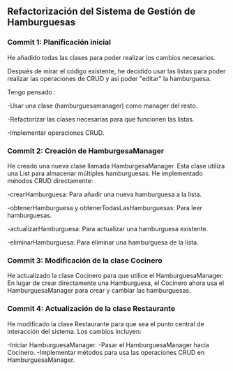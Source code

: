 ## Refactorización del Sistema de Gestión de Hamburguesas

### Commit 1: Planificación inicial


He añadido todas las clases para poder realizar los cambios necesarios.

Después de mirar el código existente, he decidido usar las listas para poder realizar las operaciones de CRUD y asi poder "editar" la hamburguesa.

Tengo pensado :

-Usar una clase (hamburguesamanager) como manager del resto.

-Refactorizar las clases necesarias para que funcionen las listas.

-Implementar operaciones CRUD.



### Commit 2: Creación de HamburgesaManager


He creado una nueva clase llamada HamburgesaManager. Esta clase utiliza una List para almacenar múltiples hamburguesas. He implementado métodos CRUD directamente:

-crearHamburguesa: Para añadir una nueva hamburguesa a la lista.

-obtenerHamburguesa y obtenerTodasLasHamburguesas: Para leer hamburguesas.

-actualizarHamburguesa: Para actualizar una hamburguesa existente.

-eliminarHamburguesa: Para eliminar una hamburguesa de la lista.



### Commit 3: Modificación de la clase Cocinero


He actualizado la clase Cocinero para que utilice el HamburguesaManager. En lugar de crear directamente una Hamburguesa, el Cocinero ahora usa el HamburguesaManager para crear y cambiar las hamburguesas.



### Commit 4: Actualización de la clase Restaurante


He modificado la clase Restaurante para que sea el punto central de interacción del sistema. Los cambios incluyen:

-Iniciar HamburguesaManager.
-Pasar el HamburguesaManager hacia Cocinero.
-Implementar métodos para usa las operaciones CRUD en HamburguesaManager.

